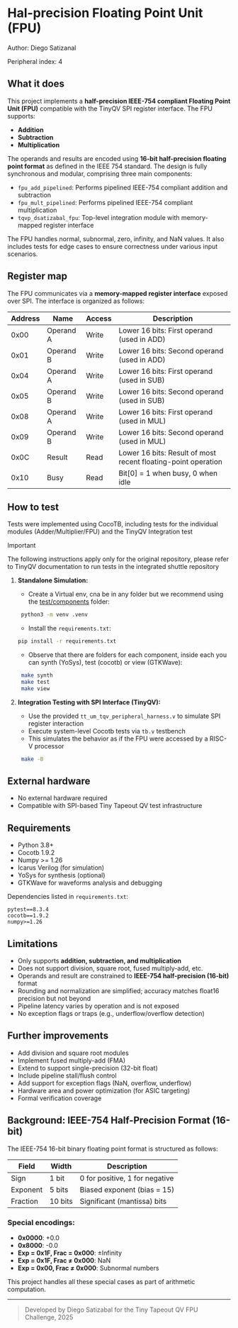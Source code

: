 # Hal-precision Floating Point Unit (FPU)

Author: Diego Satizanal

Peripheral index: 4

## What it does

This project implements a **half-precision IEEE-754 compliant Floating Point Unit (FPU)** compatible with the TinyQV SPI register interface. The FPU supports:

- **Addition**
- **Subtraction**
- **Multiplication**

The operands and results are encoded using **16-bit half-precision floating point format** as defined in the IEEE 754 standard. The design is fully synchronous and modular, comprising three main components:

- `fpu_add_pipelined`: Performs pipelined IEEE-754 compliant addition and subtraction
- `fpu_mult_pipelined`: Performs pipelined IEEE-754 compliant multiplication
- `tqvp_dsatizabal_fpu`: Top-level integration module with memory-mapped register interface

The FPU handles normal, subnormal, zero, infinity, and NaN values. It also includes tests for edge cases to ensure correctness under various input scenarios.

## Register map

The FPU communicates via a **memory-mapped register interface** exposed over SPI. The interface is organized as follows:

| Address | Name      | Access | Description                                                   |
| ------- | --------- | ------ | ------------------------------------------------------------- |
| 0x00    | Operand A | Write  | Lower 16 bits: First operand (used in ADD)                    |
| 0x01    | Operand B | Write  | Lower 16 bits: Second operand (used in ADD)                   |
| 0x04    | Operand A | Write  | Lower 16 bits: First operand (used in SUB)                    |
| 0x05    | Operand B | Write  | Lower 16 bits: Second operand (used in SUB)                   |
| 0x08    | Operand A | Write  | Lower 16 bits: First operand (used in MUL)                    |
| 0x09    | Operand B | Write  | Lower 16 bits: Second operand (used in MUL)                   |
| 0x0C    | Result    | Read   | Lower 16 bits: Result of most recent floating-point operation |
| 0x10    | Busy      | Read   | Bit[0] = 1 when busy, 0 when idle                             |

## How to test

Tests were implemented using CocoTB, including tests for the individual modules (Adder/Multiplier/FPU) and the TinyQV Integration test

> [!IMPORTANT]  
> The following instructions apply only for the original repository, please refer to TinyQV documentation to run tests in the integrated shuttle repository

1. **Standalone Simulation:**

   - Create a Virtual env, cna be in any folder but we recommend using the [test/components](/test/components/) folder:
    ```bash
     python3 -m venv .venv
     ```
   - Install the `requirements.txt`:
    ```bash
    pip install -r requirements.txt
    ```
   - Observe that there are folders for each component, inside each you can synth (YoSys), test (cocotb) or view (GTKWave):
    ```bash
     make synth
     make test
     make view
     ```

2. **Integration Testing with SPI Interface (TinyQV):**

   - Use the provided `tt_um_tqv_peripheral_harness.v` to simulate SPI register interaction
   - Execute system-level Cocotb tests via `tb.v` testbench
   - This simulates the behavior as if the FPU were accessed by a RISC-V processor

    ```bash
     make -B
     ```

## External hardware

- No external hardware required
- Compatible with SPI-based Tiny Tapeout QV test infrastructure

## Requirements

- Python 3.8+
- Cocotb 1.9.2
- Numpy >= 1.26
- Icarus Verilog (for simulation)
- YoSys for synthesis (optional)
- GTKWave for waveforms analysis and debugging

Dependencies listed in `requirements.txt`:

```text
pytest==8.3.4
cocotb==1.9.2
numpy>=1.26
```

## Limitations

- Only supports **addition, subtraction, and multiplication**
- Does not support division, square root, fused multiply-add, etc.
- Operands and result are constrained to **IEEE-754 half-precision (16-bit)** format
- Rounding and normalization are simplified; accuracy matches float16 precision but not beyond
- Pipeline latency varies by operation and is not exposed
- No exception flags or traps (e.g., underflow/overflow detection)

## Further improvements

- Add division and square root modules
- Implement fused multiply-add (FMA)
- Extend to support single-precision (32-bit float)
- Include pipeline stall/flush control
- Add support for exception flags (NaN, overflow, underflow)
- Hardware area and power optimization (for ASIC targeting)
- Formal verification coverage

## Background: IEEE-754 Half-Precision Format (16-bit)

The IEEE-754 16-bit binary floating point format is structured as follows:

| Field    | Width   | Description                    |
| -------- | ------- | ------------------------------ |
| Sign     | 1 bit   | 0 for positive, 1 for negative |
| Exponent | 5 bits  | Biased exponent (bias = 15)    |
| Fraction | 10 bits | Significant (mantissa) bits    |

### Special encodings:

- **0x0000**: +0.0
- **0x8000**: -0.0
- **Exp = 0x1F, Frac = 0x000**: ±Infinity
- **Exp = 0x1F, Frac ≠ 0x000**: NaN
- **Exp = 0x00, Frac ≠ 0x000**: Subnormal numbers

This project handles all these special cases as part of arithmetic computation.

---

> Developed by Diego Satizabal for the Tiny Tapeout QV FPU Challenge, 2025

